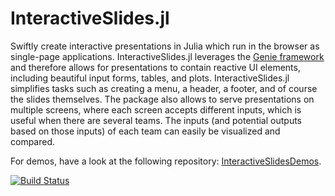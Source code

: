 # InteractiveSlides.jl

Swiftly create interactive presentations in Julia which run in the browser as single-page applications. InteractiveSlides.jl leverages the [Genie framework](https://www.genieframework.com/) and therefore allows for presentations to contain reactive UI elements, including beautiful input forms, tables, and plots. InteractiveSlides.jl simplifies tasks such as creating a menu, a header, a footer, and of course the slides themselves. The package also allows to serve presentations on multiple screens, where each screen accepts different inputs, which is useful when there are several teams. The inputs (and potential outputs based on those inputs) of each team can easily be visualized and compared.

For demos, have a look at the following repository: [InteractiveSlidesDemos](https://github.com/jochenkrattenmacher/InteractiveSlidesDemos).




[![Build Status](https://github.com/jochenkrattenmacher/InteractiveSlides.jl/actions/workflows/CI.yml/badge.svg?branch=main)](https://github.com/jochenkrattenmacher/InteractiveSlides.jl/actions/workflows/CI.yml?query=branch%3Amain)

